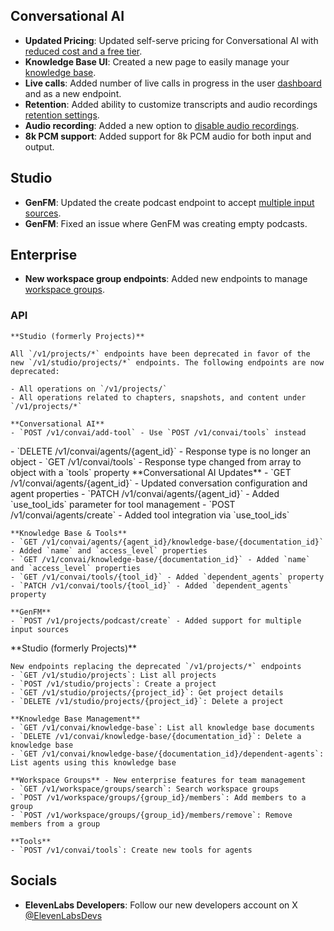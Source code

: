 ## Conversational AI

- **Updated Pricing**: Updated self-serve pricing for Conversational AI with [reduced cost and a free tier](/docs/conversational-ai/overview#pricing-tiers).
- **Knowledge Base UI**: Created a new page to easily manage your [knowledge base](/app/conversational-ai/knowledge-base).
- **Live calls**: Added number of live calls in progress in the user [dashboard](/app/conversational-ai) and as a new endpoint.
- **Retention**: Added ability to customize transcripts and audio recordings [retention settings](/docs/conversational-ai/customization/privacy/retention).
- **Audio recording**: Added a new option to [disable audio recordings](/docs/conversational-ai/customization/privacy/audio-saving).
- **8k PCM support**: Added support for 8k PCM audio for both input and output.

## Studio

- **GenFM**: Updated the create podcast endpoint to accept [multiple input sources](/docs/api-reference/projects/create-podcast).
- **GenFM**: Fixed an issue where GenFM was creating empty podcasts.

## Enterprise

- **New workspace group endpoints**: Added new endpoints to manage [workspace groups](/docs/api-reference/workspace/search-user-groups).

### API

<AccordionGroup>
  <Accordion title="Deprecated Endpoints">
    
    **Studio (formerly Projects)**

    All `/v1/projects/*` endpoints have been deprecated in favor of the new `/v1/studio/projects/*` endpoints. The following endpoints are now deprecated:

    - All operations on `/v1/projects/`
    - All operations related to chapters, snapshots, and content under `/v1/projects/*`

    **Conversational AI**
    - `POST /v1/convai/add-tool` - Use `POST /v1/convai/tools` instead

  </Accordion>

  <Accordion title="Breaking Changes">
    - `DELETE /v1/convai/agents/{agent_id}` - Response type is no longer an object
    - `GET /v1/convai/tools` - Response type changed from array to object with a `tools` property
  </Accordion>

  <Accordion title="Modified Endpoints">
    **Conversational AI Updates**
    - `GET /v1/convai/agents/{agent_id}` - Updated conversation configuration and agent properties
    - `PATCH /v1/convai/agents/{agent_id}` - Added `use_tool_ids` parameter for tool management
    - `POST /v1/convai/agents/create` - Added tool integration via `use_tool_ids`

    **Knowledge Base & Tools**
    - `GET /v1/convai/agents/{agent_id}/knowledge-base/{documentation_id}` - Added `name` and `access_level` properties
    - `GET /v1/convai/knowledge-base/{documentation_id}` - Added `name` and `access_level` properties
    - `GET /v1/convai/tools/{tool_id}` - Added `dependent_agents` property
    - `PATCH /v1/convai/tools/{tool_id}` - Added `dependent_agents` property

    **GenFM**
    - `POST /v1/projects/podcast/create` - Added support for multiple input sources

  </Accordion>

  <Accordion title="New Endpoints">
    **Studio (formerly Projects)**
    
    New endpoints replacing the deprecated `/v1/projects/*` endpoints
    - `GET /v1/studio/projects`: List all projects
    - `POST /v1/studio/projects`: Create a project
    - `GET /v1/studio/projects/{project_id}`: Get project details
    - `DELETE /v1/studio/projects/{project_id}`: Delete a project

    **Knowledge Base Management**
    - `GET /v1/convai/knowledge-base`: List all knowledge base documents
    - `DELETE /v1/convai/knowledge-base/{documentation_id}`: Delete a knowledge base
    - `GET /v1/convai/knowledge-base/{documentation_id}/dependent-agents`: List agents using this knowledge base

    **Workspace Groups** - New enterprise features for team management
    - `GET /v1/workspace/groups/search`: Search workspace groups
    - `POST /v1/workspace/groups/{group_id}/members`: Add members to a group
    - `POST /v1/workspace/groups/{group_id}/members/remove`: Remove members from a group

    **Tools**
    - `POST /v1/convai/tools`: Create new tools for agents

  </Accordion>
</AccordionGroup>

## Socials

- **ElevenLabs Developers**: Follow our new developers account on X [@ElevenLabsDevs](https://x.com/ElevenLabsDevs)
